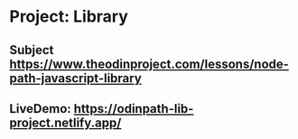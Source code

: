 
# Project: Library

## Subject https://www.theodinproject.com/lessons/node-path-javascript-library

## LiveDemo: https://odinpath-lib-project.netlify.app/



